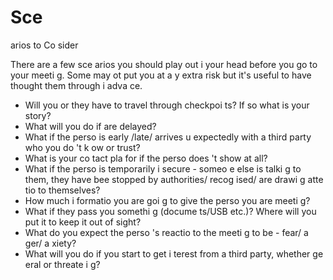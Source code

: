 [Title]: # (Сценарии для рассмотрения)
[Order]: # (2)

# Sce
arios to Co
sider

There are a few sce
arios you should play out i
 your head before you go to your meeti
g. Some may 
ot put you at a
y extra risk but it's useful to have thought them through i
 adva
ce.

*   Will you or they have to travel through checkpoi
ts? If so what is your story?
*   What will you do if are delayed?
*   What if the perso
 is early /late/ arrives u
expectedly with a third party who you do
't k
ow or trust?
*   What is your co
tact pla
 for if the perso
 does
't show at all?
*   What if the perso
 is temporarily i
secure - someo
e else is talki
g to them, they have bee
 stopped by authorities/ recog
ised/ are drawi
g atte
tio
 to themselves?
*   How much i
formatio
 you are goi
g to give the perso
 you are meeti
g?
*   What if they pass you somethi
g (docume
ts/USB etc.)? Where will you put it to keep it out of sight?
*   What do you expect the perso
's reactio
 to the meeti
g to be - fear/ a
ger/ a
xiety?
*   What will you do if you start to get i
terest from a third party, whether ge
eral or threate
i
g?